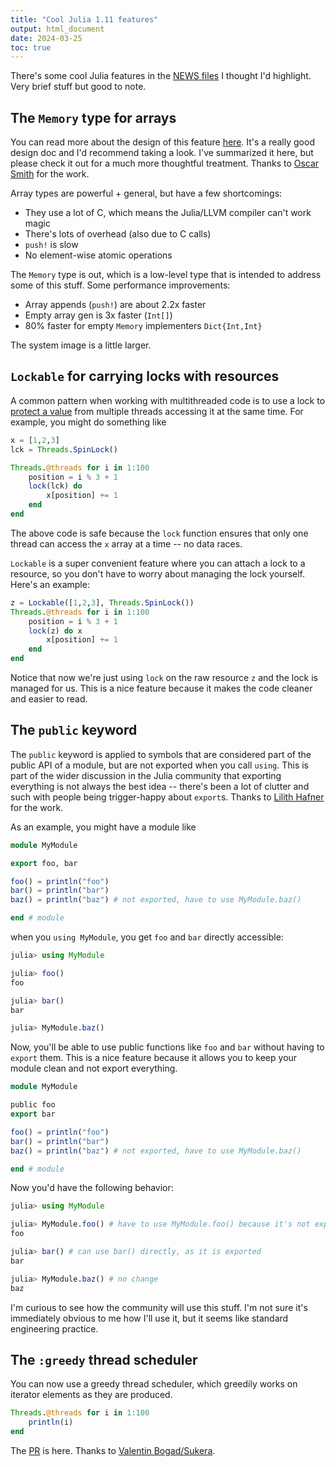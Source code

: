 ```yaml
---
title: "Cool Julia 1.11 features"
output: html_document
date: 2024-03-25
toc: true
---
```


There's some cool Julia features in the [NEWS files](https://github.com/JuliaLang/julia/blob/v1.11.0-alpha2/NEWS.md) I thought I'd highlight. Very brief stuff but good to note.

## The `Memory` type for arrays

You can read more about the design of this feature [here](https://hackmd.io/NnLXBeoyRymWgPtHYlW7-A?view#New-Builtin-functions). It's a really good design doc and I'd recommend taking a look. I've summarized it here, but please check it out for a much more thoughtful treatment. Thanks to [Oscar Smith](https://github.com/oscardssmith) for the work. 

Array types are powerful + general, but have a few shortcomings:

- They use a lot of C, which means the Julia/LLVM compiler can't work magic
- There's lots of overhead (also due to C calls)
- `push!` is slow
- No element-wise atomic operations

The `Memory` type is out, which is a low-level type that is intended to address some of this stuff. Some performance improvements:

- Array appends (`push!`) are about 2.2x faster
- Empty array gen is 3x faster (`Int[]`)
- 80% faster for empty `Memory` implementers `Dict{Int,Int}`

The system image is a little larger.


## `Lockable` for carrying locks with resources

A common pattern when working with multithreaded code is to use a lock to [protect a value](https://docs.julialang.org/en/v1/manual/multi-threading/#Data-race-freedom) from multiple threads accessing it at the same time. For example, you might do something like

```julia
x = [1,2,3]
lck = Threads.SpinLock()

Threads.@threads for i in 1:100
    position = i % 3 + 1
    lock(lck) do
        x[position] += 1
    end
end
```

The above code is safe because the `lock` function ensures that only one thread can access the `x` array at a time -- no data races.

`Lockable` is a super convenient feature where you can attach a lock to a resource, so you don't have to worry about managing the lock yourself. Here's an example:

```julia
z = Lockable([1,2,3], Threads.SpinLock())
Threads.@threads for i in 1:100
    position = i % 3 + 1
    lock(z) do x
        x[position] += 1
    end
end
```

Notice that now we're just using `lock` on the raw resource `z` and the lock is managed for us. This is a nice feature because it makes the code cleaner and easier to read.

## The `public` keyword

The `public` keyword is applied to symbols that are considered part of the public API of a module, but are not exported when you call `using`. This is part of the wider discussion in the Julia community that exporting everything is not always the best idea -- there's been a lot of clutter and such with people being trigger-happy about `export`s. Thanks to [Lilith Hafner](https://github.com/LilithHafner) for the work.

As an example, you might have a module like

```julia
module MyModule

export foo, bar

foo() = println("foo")
bar() = println("bar")
baz() = println("baz") # not exported, have to use MyModule.baz()

end # module
```

when you `using MyModule`, you get `foo` and `bar` directly accessible:

```julia
julia> using MyModule

julia> foo()
foo

julia> bar()
bar

julia> MyModule.baz()
```

Now, you'll be able to use public functions like `foo` and `bar` without having to `export` them. This is a nice feature because it allows you to keep your module clean and not export everything.

```julia
module MyModule

public foo
export bar

foo() = println("foo")
bar() = println("bar")
baz() = println("baz") # not exported, have to use MyModule.baz()

end # module
```

Now you'd have the following behavior:

```julia
julia> using MyModule

julia> MyModule.foo() # have to use MyModule.foo() because it's not exported
foo

julia> bar() # can use bar() directly, as it is exported
bar

julia> MyModule.baz() # no change
baz
```

I'm curious to see how the community will use this stuff. I'm not sure it's immediately obvious to me how I'll use it, but it seems like standard engineering practice.  

## The `:greedy` thread scheduler

You can now use a greedy thread scheduler, which greedily works on iterator elements as they are produced.

```julia
Threads.@threads for i in 1:100
    println(i)
end
```

The [PR](https://github.com/JuliaLang/julia/pull/52096) is here. Thanks to [Valentin Bogad/Sukera](https://seelengrab.github.io/about/).